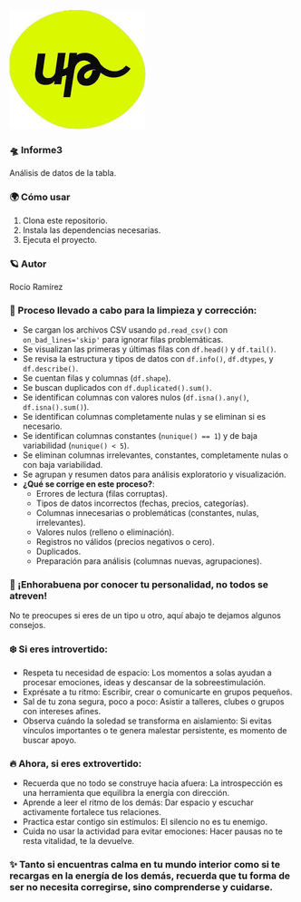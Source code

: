 ![](https://github.com/Roxy-5/Informe1/blob/main/images.jpg)

### 🛸 Informe3

Análisis de datos de la tabla.

### 🌍 Cómo usar

1. Clona este repositorio.
2. Instala las dependencias necesarias.
3. Ejecuta el proyecto.

### 🪐 Autor

Rocío Ramírez

### 🌌 Proceso llevado a cabo para la limpieza y corrección:
- Se cargan los archivos CSV usando `pd.read_csv()` con `on_bad_lines='skip'` para ignorar filas problemáticas.
- Se visualizan las primeras y últimas filas con `df.head()` y `df.tail()`.
- Se revisa la estructura y tipos de datos con `df.info()`, `df.dtypes`, y `df.describe()`.
- Se cuentan filas y columnas (`df.shape`).
- Se buscan duplicados con `df.duplicated().sum()`.
- Se identifican columnas con valores nulos (`df.isna().any()`, `df.isna().sum()`).
- Se identifican columnas completamente nulas y se eliminan si es necesario.
- Se identifican columnas constantes (`nunique() == 1`) y de baja variabilidad (`nunique() < 5`).
- Se eliminan columnas irrelevantes, constantes, completamente nulas o con baja variabilidad.
- Se agrupan y resumen datos para análisis exploratorio y visualización.
- **¿Qué se corrige en este proceso?**:
  - Errores de lectura (filas corruptas).
  - Tipos de datos incorrectos (fechas, precios, categorías).
  - Columnas innecesarias o problemáticas (constantes, nulas, irrelevantes).
  - Valores nulos (relleno o eliminación).
  - Registros no válidos (precios negativos o cero).
  - Duplicados.
  - Preparación para análisis (columnas nuevas, agrupaciones).
 
### 🚀 ¡Enhorabuena por conocer tu personalidad, no todos se atreven!
No te preocupes si eres de un tipo u otro, aquí abajo te dejamos algunos consejos.
### ❄️ Si eres introvertido:
- Respeta tu necesidad de espacio: Los momentos a solas ayudan a procesar emociones, ideas y descansar de la sobreestimulación.
- Exprésate a tu ritmo: Escribir, crear o comunicarte en grupos pequeños.
- Sal de tu zona segura, poco a poco: Asistir a talleres, clubes o grupos con intereses afines.
- Observa cuándo la soledad se transforma en aislamiento: Si evitas vínculos importantes o te genera malestar persistente, es momento de buscar apoyo.

### 🔥 Ahora, si eres extrovertido:
- Recuerda que no todo se construye hacia afuera: La introspección es una herramienta que equilibra la energía con dirección.
- Aprende a leer el ritmo de los demás: Dar espacio y escuchar activamente fortalece tus relaciones.
- Practica estar contigo sin estímulos: El silencio no es tu enemigo.
- Cuida no usar la actividad para evitar emociones: Hacer pausas no te resta vitalidad, te la devuelve.
### ✨ Tanto si encuentras calma en tu mundo interior como si te recargas en la energía de los demás, recuerda que tu forma de ser no necesita corregirse, sino comprenderse y cuidarse.
